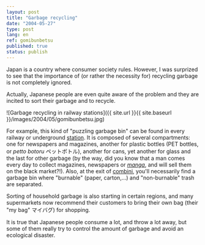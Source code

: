 ```yaml
---
layout: post
title: "Garbage recycling"
date: "2004-05-27"
type: post
lang: en
ref: gomibunbetsu
published: true
status: publish
---
```




Japan is a country where consumer society rules. However, I was surprized to see that the importance of (or rather the necessity for) recycling garbage is not completely ignored.

 

Actually, Japanese people are even quite aware of the problem and they are incited to sort their garbage and to recycle.

![Garbage recycling in railway stations]({{ site.url }}{{ site.baseurl }}/images/2004/05/gomibunbetsu.jpg)

For example, this kind of "puzzling garbage bin" can be found in every railway or underground [station](http://www.japonophile.com/article_densha_en.html). It is composed of several compartments: one for newspapers and magazines, another for plastic bottles (PET bottles, or _petto botoru_ ペットボトル), another for cans, yet another for glass and the last for other garbage (by the way, did you know that a man comes every day to collect magazines, newspapers or _[manga](http://www.japonophile.com/article_manga_en.html)_, and will sell them on the black market?!). Also, at the exit of [combini](http://www.japonophile.com/article_combini_en.html), you'll necessarily find a garbage bin where "burnable" (paper, carton,...) and "non-burnable" trash are separated.

Sorting of household garbage is also starting in certain regions, and many supermarkets now recommend their customers to bring their own bag (their "my bag" マイバグ) for shopping.

It is true that Japanese people consume a lot, and throw a lot away, but some of them really try to control the amount of garbage and avoid an ecological disaster.


